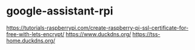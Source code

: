 # google-assistant-rpi

https://tutorials-raspberrypi.com/create-raspberry-pi-ssl-certificate-for-free-with-lets-encrypt/
https://www.duckdns.org/
https://tss-home.duckdns.org/
